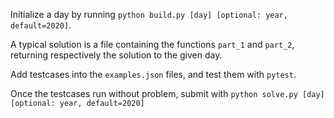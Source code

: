 Initialize a day by running `python build.py [day] [optional: year, default=2020]`.

A typical solution is a file containing the functions `part_1` and `part_2`, returning
respectively the solution to the given day.

Add testcases into the `examples.json` files, and test them with `pytest`.

Once the testcases run without problem,
submit with `python solve.py [day] [optional: year, default=2020]`